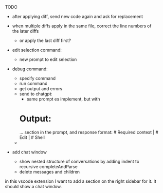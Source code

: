 TODO
- after applying diff, send new code again and ask for replacement
- when multiple diffs apply in the same file, correct the line numbers of the later diffs
    - or apply the last diff first?

- edit selection command:
    - new prompt to edit selection

- debug command:
    - specify command
    - run command
    - get output and errors
    - send to chatgpt:
        - same prompt es implement, but with
        # Output:
        ...
        section in the prompt, and response format: # Required context | # Edit | # Shell
    -

- add chat window
    - show nested structure of conversations by adding indent to recursive completeAndParse
    - delete messages and children
    


in this vscode extension I want to add a section on the right sidebar for it. It should show a chat window.